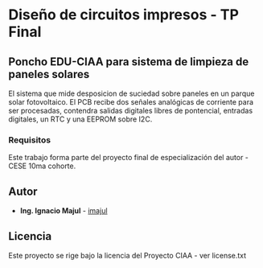 # Diseño de circuitos impresos - TP Final

## Poncho EDU-CIAA para sistema de limpieza de paneles solares

El sistema que mide desposicion de suciedad sobre paneles en un parque solar fotovoltaico. El PCB recibe dos señales analógicas de corriente para ser procesadas, contendra salidas digitales libres de pontencial, entradas digitales, un RTC y una EEPROM sobre I2C.

### Requisitos

Este trabajo forma parte del proyecto final de especialización del autor - CESE 10ma cohorte.

## Autor

* **Ing. Ignacio Majul** - [imajul](https://github.com/imajul)

## Licencia

Este proyecto se rige bajo la licencia del Proyecto CIAA - ver license.txt



